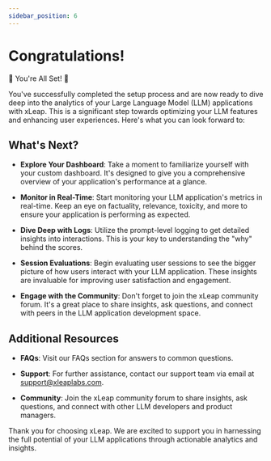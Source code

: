 ```yaml
---
sidebar_position: 6
---
```


# Congratulations!

🎉 You're All Set! 🎉

You've successfully completed the setup process and are now ready to dive deep into the analytics of your Large
Language Model (LLM) applications with xLeap. This is a significant step towards optimizing your LLM features and
enhancing user experiences. Here's what you can look forward to:

## What's Next?

- **Explore Your Dashboard**: Take a moment to familiarize yourself with your custom dashboard. It's designed to give
  you a comprehensive overview of your application's performance at a glance.

- **Monitor in Real-Time**: Start monitoring your LLM application's metrics in real-time. Keep an eye on factuality,
  relevance, toxicity, and more to ensure your application is performing as expected.

- **Dive Deep with Logs**: Utilize the prompt-level logging to get detailed insights into interactions. This is your
  key to understanding the "why" behind the scores.

- **Session Evaluations**: Begin evaluating user sessions to see the bigger picture of how users interact with your LLM
  application. These insights are invaluable for improving user satisfaction and engagement.

- **Engage with the Community**: Don't forget to join the xLeap community forum. It's a great place to share insights,
  ask questions, and connect with peers in the LLM application development space.

## Additional Resources

- **FAQs**: Visit our FAQs section for answers to common questions.

- **Support**: For further assistance, contact our support team via email at support@xleaplabs.com.

- **Community**: Join the xLeap community forum to share insights, ask questions, and connect with other LLM developers
  and product managers.

Thank you for choosing xLeap. We are excited to support you in harnessing the full potential of your LLM applications
through actionable analytics and insights.
